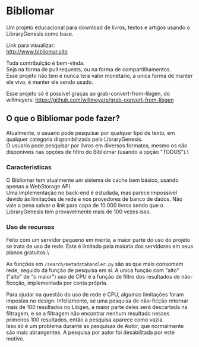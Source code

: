 # Bibliomar
Um projeto educacional para download de livros, textos e artigos usando o LibraryGenesis como base.


Link para visualizar:\
http://www.bibliomar.site

Toda contribuição é bem-vinda.\
Seja na forma de pull requests, ou na forma
de compartilhamentos.\
Esse projeto não tem e nunca tera valor monetário, a unica forma de manter ele vivo, é manter ele sendo usado.

Esse projeto só é possível graças ao grab-convert-from-libgen, do willmeyers:
https://github.com/willmeyers/grab-convert-from-libgen

## O que o Bibliomar pode fazer?
Atualmente, o usuario pode pesquisar por qualquer tipo de texto, em qualquer categoria disponibilizada pelo LibraryGenesis.\
O usuario pode pesquisar por livros em diversos formatos, mesmo os não disponíveis nas opções de filtro do Bibliomar (usando a opção "TODOS").\

### Caracteristicas
O Bibliomar tem atualmente um sistema de cache bem básico, usando apenas a WebStorage API.\
Uma implementação no back-end é estudada, mas parece impossível devido às limitações de rede e nos provedores de banco de dados.
Não vale a pena salvar o link para capa de 10.000 livros sendo que o LibraryGenesis tem provavelmente mais de 100 vezes isso.

### Uso de recursos
Feito com um servidor pequeno em mente, a maior parte do uso do projeto se trata de uso de rede. Este é limitado pela maioria 
dos servidores em seus planos gratuitos.\

As funções em `/search/metadatahandler.py` são as que mais consomem rede, seguido da função de pesquisa em sí.
A unica função com "alto" ("alto" de "o maior") uso de CPU é a função de filtro dos resultados de não-ficcção, implementada por conta
própria.

Para ajudar na questão do uso de rede e CPU, algumas limitações foram impostas no design: Infelizmente, se uma pesquisa 
de não-ficção retornar mais de 100 resultados no Libgen, a maior parte deles será descartada na filtragem, e se a filtragem não encontrar
nenhum resultado nesses primeiros 100 resultados, então a pesquisa aparece como vazia.\
Isso só é um problema durante as pesquisas de Autor, que normalmente são mais abrangentes. A pesquisa por autor foi desabilitada
por este motivo.

